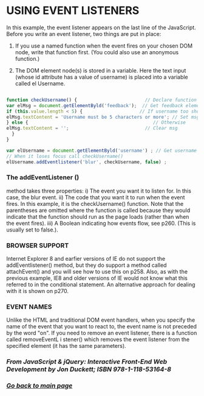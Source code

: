 # USING EVENT LISTENERS

In this example, the event listener appears on the last line of the JavaScript. Before you write an event listener, two
things are put in place:

1. If you use a named function when the event fires on your chosen DOM node, write that function first. (You could also use an anonymous function.)

2. The DOM element node(s) is stored in a variable. Here the text
input (whose id attribute has a value of username) is placed into
a variable called el Username.

``` JavaScript

function checkUsername() {                         // Declare function 
var elMsg = document.getElementByld('feedback');  // Get feedback element 
if (this.value.length < 5) {                     // If username too short  
elMsg.textContent = 'Username must be 5 characters or more'; // Set msg
} else {                                              // Otherwise 
elMsg.textContent = '';                            // Clear msg 
  }
}

var elUsername = document.getElementByld('username') ; // Get username input 
// When it loses focus call checkUsername() 
elUsername.addEventlistener('blur', checkUsername, false) ; 

```

### The addEventListener ()

method takes three properties: i) The event you want it to listen
for. In this case, the blur event. ii) The code that you want it
to run when the event fires. In this example, it is the checkUsername() function. Note that the parentheses are omitted
where the function is called because they would indicate that
the function should run as the page loads (rather than when the
event fires). iii) A Boolean indicating how events flow, see p260. (This is usually set to false.).

### BROWSER SUPPORT

Internet Explorer 8 and earfier versions of IE do not support the
addEventlistener() method, but they do support a method called attachEvent() and you will see how to use this on p258. Also, as with the previous example, IE8 and older versions of IE would not know what this referred to in the conditional statement. An alternative approach for dealing with it is shown on p270.

### EVENT NAMES

Unlike the HTML and traditional DOM event handlers, when you
specify the name of the event that you want to react to, the
event name is not preceded by the word "on". If you need to remove an event listener, there is a function called removeEventL i stener() which removes the event listener from the specified element (it has the same parameters).

### *From JavaScript & jQuery: Interactive Front-End Web Development by Jon Duckett; ISBN 978-1-118-53164-8*

### [_Go back to main page_](README.md)